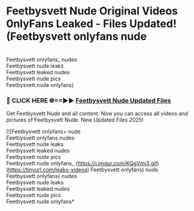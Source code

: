 # Feetbysvett Nude Original Videos 0nlyFans Leaked - Files Updated! (Feetbysvett onlyfans nude<br>
<br>
Feetbysvett onlyfans_ nudes<br>
Feetbysvett nude leaks<br>
Feetbysvett leaked nudes<br>
Feetbysvett nude pics<br>
Feetbysvett nude onlyfans)

<h3>🔴 CLICK HERE 🌐==►► <a href="https://tinyurl.com/leaks-videos" rel="nofollow">Feetbysvett Nude Updated Files</a></h3>

Get Feetbysvett Nude and all content. Now you can access all videos and pictures of Feetbysvett Nude. New Updated Files 2025!

[![Feetbysvett onlyfans+ nude<br>
Feetbysvett onlyfans nudes<br>
Feetbysvett nude leaks<br>
Feetbysvett leaked nudes<br>
Feetbysvett nude pics<br>
Feetbysvett nude onlyfans_
(https://i.imgur.com/KQgVmj3.gif)(https://tinyurl.com/leaks-videos)
Feetbysvett onlyfans) nude<br>
Feetbysvett onlyfans{ nudes<br>
Feetbysvett nude leaks<br>
Feetbysvett leaked nudes<br>
Feetbysvett nude pics<br>
Feetbysvett nude onlyfans*
